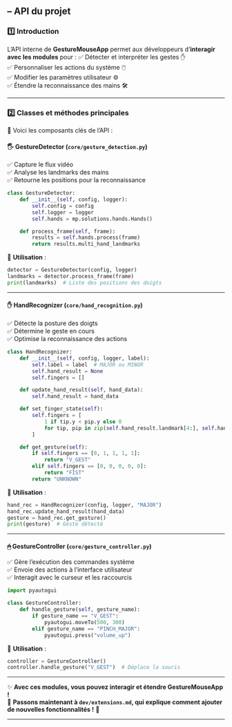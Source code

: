 
## **– API du projet**  
### **1️⃣ Introduction**
L’API interne de **GestureMouseApp** permet aux développeurs d’**interagir avec les modules** pour :
✅ Détecter et interpréter les gestes ✋  
✅ Personnaliser les actions du système 🖱️  
✅ Modifier les paramètres utilisateur ⚙️  
✅ Étendre la reconnaissance des mains 🛠️  

---

### **2️⃣ Classes et méthodes principales**
📌 Voici les composants clés de l’API :

#### **🖐 GestureDetector (`core/gesture_detection.py`)**
✅ Capture le flux vidéo  
✅ Analyse les landmarks des mains  
✅ Retourne les positions pour la reconnaissance  

```python
class GestureDetector:
    def __init__(self, config, logger):
        self.config = config
        self.logger = logger
        self.hands = mp.solutions.hands.Hands()

    def process_frame(self, frame):
        results = self.hands.process(frame)
        return results.multi_hand_landmarks
```

📌 **Utilisation** :
```python
detector = GestureDetector(config, logger)
landmarks = detector.process_frame(frame)
print(landmarks)  # Liste des positions des doigts
```

---

#### **✋ HandRecognizer (`core/hand_recognition.py`)**
✅ Détecte la posture des doigts  
✅ Détermine le geste en cours  
✅ Optimise la reconnaissance des actions  

```python
class HandRecognizer:
    def __init__(self, config, logger, label):
        self.label = label  # MAJOR ou MINOR
        self.hand_result = None
        self.fingers = []

    def update_hand_result(self, hand_data):
        self.hand_result = hand_data

    def set_finger_state(self):
        self.fingers = [
            1 if tip.y < pip.y else 0
            for tip, pip in zip(self.hand_result.landmark[4:], self.hand_result.landmark[0:])
        ]

    def get_gesture(self):
        if self.fingers == [0, 1, 1, 1, 1]:
            return "V_GEST"
        elif self.fingers == [0, 0, 0, 0, 0]:
            return "FIST"
        return "UNKNOWN"
```

📌 **Utilisation** :
```python
hand_rec = HandRecognizer(config, logger, "MAJOR")
hand_rec.update_hand_result(hand_data)
gesture = hand_rec.get_gesture()
print(gesture)  # Geste détecté
```

---

#### **🖱 GestureController (`core/gesture_controller.py`)**
✅ Gère l’exécution des commandes système  
✅ Envoie des actions à l’interface utilisateur  
✅ Interagit avec le curseur et les raccourcis  

```python
import pyautogui

class GestureController:
    def handle_gesture(self, gesture_name):
        if gesture_name == "V_GEST":
            pyautogui.moveTo(500, 300)
        elif gesture_name == "PINCH_MAJOR":
            pyautogui.press("volume_up")
```

📌 **Utilisation** :
```python
controller = GestureController()
controller.handle_gesture("V_GEST")  # Déplace la souris
```

---

✨ **Avec ces modules, vous pouvez interagir et étendre GestureMouseApp !**  
📌 **Passons maintenant à `dev/extensions.md`, qui explique comment ajouter de nouvelles fonctionnalités !** 🚀  

---

